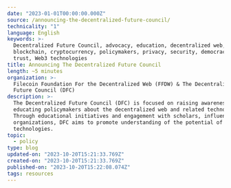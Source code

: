 ```yaml
---
date: "2023-01-01T00:00:00.000Z"
source: /announcing-the-decentralized-future-council/
technicality: "1"
language: English
keywords: >-
  Decentralized Future Council, advocacy, education, decentralized web,
  blockchain, cryptocurrency, policymakers, privacy, security, democracy, online
  trust, Web3 technologies
title: Announcing The Decentralized Future Council
length: ~5 minutes
organization: >-
  Filecoin Foundation For the Decentralized Web (FFDW) & The Decentralized
  Future Council (DFC)
description: >-
  The Decentralized Future Council (DFC) is focused on raising awareness and
  educating policymakers about the decentralized web and related technologies.
  Through educational initiatives and engagement with scholars, influencers, and
  organizations, DFC aims to promote understanding of the potential of Web3
  technologies.
topic:
  - policy
type: blog
updated-on: "2023-10-20T15:21:33.769Z"
created-on: "2023-10-20T15:21:33.769Z"
published-on: "2023-10-20T15:22:08.074Z"
tags: resources
---
```


